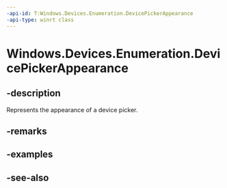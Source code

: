 ```yaml
---
-api-id: T:Windows.Devices.Enumeration.DevicePickerAppearance
-api-type: winrt class
---
```


<!-- Class syntax.
public class DevicePickerAppearance : Windows.Devices.Enumeration.IDevicePickerAppearance
-->

# Windows.Devices.Enumeration.DevicePickerAppearance

## -description
Represents the appearance of a device picker.

## -remarks


## -examples

## -see-also
